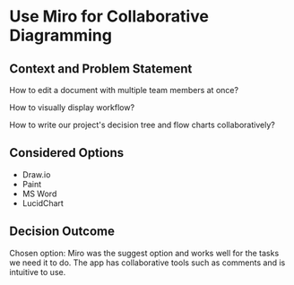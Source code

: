 # Use Miro for Collaborative Diagramming

## Context and Problem Statement

How to edit a document with multiple team members at once?

How to visually display workflow?

How to write our project's decision tree and flow charts collaboratively?

## Considered Options

* Draw.io
* Paint
* MS Word
* LucidChart

## Decision Outcome

Chosen option: Miro was the suggest option and works well for the tasks we need it to do. The app has collaborative tools such as comments and is intuitive to use.
